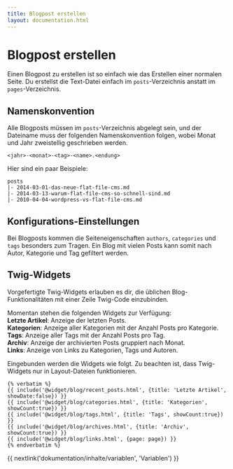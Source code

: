 ```yaml
---
title: Blogpost erstellen
layout: documentation.html
---
```


# Blogpost erstellen

Einen Blogpost zu erstellen ist so einfach wie das Erstellen einer normalen
Seite. Du erstellst die Text-Datei einfach im `posts`-Verzeichnis anstatt im
`pages`-Verzeichnis.


## Namenskonvention

Alle Blogposts müssen im `posts`-Verzeichnis abgelegt sein, und der Dateiname
muss der folgenden Namenskonvention folgen, wobei Monat und Jahr zweistellig
geschrieben werden.

    <jahr>-<monat>-<tag>-<name>.<endung>

Hier sind ein paar Beispiele:

    posts
    |- 2014-03-01-das-neue-flat-file-cms.md
    |- 2014-03-13-warum-flat-file-cms-so-schnell-sind.md
    |- 2010-04-04-wordpress-vs-flat-file-cms.md


## Konfigurations-Einstellungen

Bei Blogposts kommen die Seiteneigenschaften `authors`, `categories` und `tags`
besonders zum Tragen. Ein Blog mit vielen Posts kann somit nach Autor, Kategorie
und Tag gefiltert werden.


## Twig-Widgets

Vorgefertigte Twig-Widgets erlauben es dir, die üblichen Blog-Funktionalitäten
mit einer Zeile Twig-Code einzubinden.

Momentan stehen die folgenden Widgets zur Verfügung:<br>
**Letzte Artikel**: Anzeige der letzten Posts.<br>
**Kategorien**: Anzeige aller Kategorien mit der Anzahl Posts pro Kategorie.<br>
**Tags**: Anzeige aller Tags mit der Anzahl Posts pro Tag.<br>
**Archiv**: Anzeige der archivierten Posts gruppiert nach Monat.<br>
**Links**: Anzeige von Links zu Kategorien, Tags und Autoren.<br>

Eingebunden werden die Widgets wie folgt. Zu beachten ist, dass Twig-Widgets nur
in Layout-Dateien funktionieren.

    {% verbatim %}
    {{ include('@widget/blog/recent_posts.html', {title: 'Letzte Artikel', showDate:false}) }}
    {{ include('@widget/blog/categories.html', {title: 'Kategorien', showCount:true}) }}
    {{ include('@widget/blog/tags.html', {title: 'Tags', showCount:true}) }}
    {{ include('@widget/blog/archives.html', {title: 'Archiv', showCount:true}) }}
    {{ include('@widget/blog/links.html', {page: page}) }}
    {% endverbatim %}


{{ nextlink('dokumentation/inhalte/variablen', 'Variablen') }}
